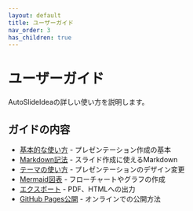 ```yaml
---
layout: default
title: ユーザーガイド
nav_order: 3
has_children: true
---
```


# ユーザーガイド

AutoSlideIdeaの詳しい使い方を説明します。

## ガイドの内容

- [基本的な使い方](basic-usage/) - プレゼンテーション作成の基本
- [Markdown記法](markdown-syntax/) - スライド作成に使えるMarkdown
- [テーマの使い方](themes/) - プレゼンテーションのデザイン変更
- [Mermaid図表](mermaid/) - フローチャートやグラフの作成
- [エクスポート](export/) - PDF、HTMLへの出力
- [GitHub Pages公開](github-pages/) - オンラインでの公開方法